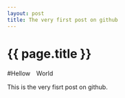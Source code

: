 ```yaml
---
layout: post
title: The very first post on github
---
```


{{ page.title }}
================

#Hellow　World

This is the very fisrt post on github.